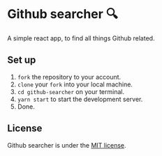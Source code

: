 # Github searcher 🔍

A simple react app, to find all things Github related.

## Set up

1. `fork` the repository to your account.
2. `clone` your `fork` into your local machine.
3. `cd github-searcher` on your terminal.
4. `yarn start` to start the development server.
5. Done.

## License

Github searcher is under the [MIT license](https://opensource.org/licenses/MIT).
